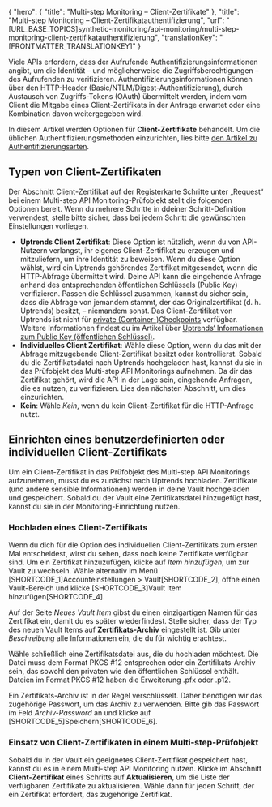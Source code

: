 {
  "hero": {
    "title": "Multi-step Monitoring – Client-Zertifikate"
  },
  "title": "Multi-step Monitoring – Client-Zertifikatauthentifizierung",
  "url": "[URL_BASE_TOPICS]synthetic-monitoring/api-monitoring/multi-step-monitoring-client-zertifikatauthentifizierung",
  "translationKey": "[FRONTMATTER_TRANSLATIONKEY]"
}

Viele APIs erfordern, dass der Aufrufende Authentifizierungsinformationen angibt, um die Identität – und möglicherweise die Zugriffsberechtigungen – des Aufrufenden zu verifizieren. Authentifizierungsinformationen können über den HTTP-Header (Basic/NTLM/Digest-Authentifizierung), durch Austausch von Zugriffs-Tokens (OAuth) übermittelt werden, indem vom Client die Mitgabe eines Client-Zertifikats in der Anfrage erwartet oder eine Kombination davon weitergegeben wird.

In diesem Artikel werden Optionen für **Client-Zertifikate** behandelt. Um die üblichen Authentifizierungsmethoden einzurichten, lies bitte [den Artikel zu Authentifizierungsarten]([LINK_URL_1]).

## Typen von Client-Zertifikaten

Der Abschnitt Client-Zertifikat auf der Registerkarte Schritte unter „Request“ bei einem Multi-step API Monitoring-Prüfobjekt stellt die folgenden Optionen bereit. Wenn du mehrere Schritte in ddeiner Schritt-Definition verwendest, stelle bitte sicher, dass bei jedem Schritt die gewünschten Einstellungen vorliegen.

-   **Uptrends Client Zertifikat**: Diese Option ist nützlich, wenn du von API-Nutzern verlangst, ihr eigenes Client-Zertifikat zu erzeugen und mitzuliefern, um ihre Identität zu beweisen. Wenn du diese Option wählst, wird ein Uptrends gehörendes Zertifikat mitgesendet, wenn die HTTP-Abfrage übermittelt wird. Deine API kann die eingehende Anfrage anhand des entsprechenden öffentlichen Schlüssels (Public Key) verifizieren. Passen die Schlüssel zusammen, kannst du sicher sein, dass die Abfrage von jemandem stammt, der das Originalzertifikat (d. h. Uptrends) besitzt, – niemandem sonst. Das Client-Zertifikat von Uptrends ist nicht für [private (Container-)Checkpoints]([LINK_URL_2]) verfügbar.
Weitere Informationen findest du im Artikel über [Uptrends‘ Informationen zum Public Key (öffentlichen Schlüssel)]([LINK_URL_3]).
-   **Individuelles Client Zertifikat**: Wähle diese Option, wenn du das mit der Abfrage mitzugebende Client-Zertifikat besitzt oder kontrollierst. Sobald du die Zertifikatsdatei nach Uptrends hochgeladen hast, kannst du sie in das Prüfobjekt des Multi-step API Monitorings aufnehmen. Da dir das Zertifikat gehört, wird die API in der Lage sein, eingehende Anfragen, die es nutzen, zu verifizieren. Lies den nächsten Abschnitt, um dies einzurichten.
-   **Kein**: Wähle *Kein*, wenn du kein Client-Zertifikat für die HTTP-Anfrage nutzt.

## Einrichten eines benutzerdefinierten oder individuellen Client-Zertifikats

Um ein Client-Zertifikat in das Prüfobjekt des Multi-step API Monitorings aufzunehmen, musst du es zunächst nach Uptrends hochladen. Zertifikate (und andere sensible Informationen) werden in deine Vault hochgeladen und gespeichert. Sobald du der Vault eine Zertifikatsdatei hinzugefügt hast, kannst du sie in der Monitoring-Einrichtung nutzen.

### Hochladen eines Client-Zertifikats

Wenn du dich für die Option des individuellen Client-Zertifikats zum ersten Mal entscheidest, wirst du sehen, dass noch keine Zertifikate verfügbar sind. Um ein Zertifikat hinzuzufügen, klicke auf *Item hinzufügen*, um zur Vault zu wechseln. Wähle alternativ im Menü [SHORTCODE_1]Accounteinstellungen > Vault[SHORTCODE_2], öffne einen Vault-Bereich und klicke [SHORTCODE_3]Vault Item hinzufügen[SHORTCODE_4].

Auf der Seite *Neues Vault Item* gibst du einen einzigartigen Namen für das Zertifikat ein, damit du es später wiederfindest. Stelle sicher, dass der Typ des neuen Vault Items auf **Zertifikats-Archiv** eingestellt ist. Gib unter *Beschreibung* alle Informationen ein, die du für wichtig erachtest.

Wähle schließlich eine Zertifikatsdatei aus, die du hochladen möchtest. Die Datei muss dem Format PKCS #12 entsprechen oder ein Zertifikats-Archiv sein, das sowohl den privaten wie den öffentlichen Schlüssel enthält. Dateien im Format PKCS #12 haben die Erweiterung .pfx oder .p12.

Ein Zertifikats-Archiv ist in der Regel verschlüsselt. Daher benötigen wir das zugehörige Passwort, um das Archiv zu verwenden. Bitte gib das Passwort im Feld *Archiv-Password* an und klicke auf [SHORTCODE_5]Speichern[SHORTCODE_6].

### Einsatz von Client-Zertifikaten in einem Multi-step-Prüfobjekt

Sobald du in der Vault ein geeignetes Client-Zertifikat gespeichert hast, kannst du es in einem Multi-step API Monitoring nutzen. Klicke im Abschnitt **Client-Zertifikat** eines Schritts auf **Aktualisieren**, um die Liste der verfügbaren Zertifikate zu aktualisieren. Wähle dann für jeden Schritt, der ein Zertifikat erfordert, das zugehörige Zertifikat.

